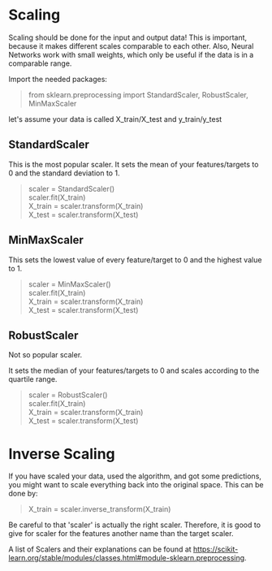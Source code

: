 # Scaling

Scaling should be done for the input and output data! This is important, because it makes different scales comparable to each other.
Also, Neural Networks work with small weights, which only be useful if the data is in a comparable range.


Import the needed packages:

> from sklearn.preprocessing import StandardScaler, RobustScaler, MinMaxScaler

let's assume your data is called X_train/X_test and y_train/y_test


## StandardScaler

This is the most popular scaler.
It sets the mean of your features/targets to 0 and the standard deviation to 1.

> scaler = StandardScaler() <br>
> scaler.fit(X_train) <br>
> X_train = scaler.transform(X_train) <br>
> X_test = scaler.transform(X_test) <br>

## MinMaxScaler

This sets the lowest value of every feature/target to 0 and the highest value to 1.

> scaler = MinMaxScaler() <br>
> scaler.fit(X_train) <br>
> X_train = scaler.transform(X_train) <br>
> X_test = scaler.transform(X_test) <br>

## RobustScaler

Not so popular scaler.

It sets the median of your features/targets to 0 and scales according to the quartile range.

> scaler = RobustScaler() <br>
> scaler.fit(X_train) <br>
> X_train = scaler.transform(X_train) <br>
> X_test = scaler.transform(X_test) <br>

# Inverse Scaling

If you have scaled your data, used the algorithm, and got some predictions, you might want to scale everything back into the original space.
This can be done by:

> X_train = scaler.inverse_transform(X_train)

Be careful to that 'scaler' is actually the right scaler. Therefore, it is good to give for scaler for the features another name than the target scaler.

A list of Scalers and their explanations can be found at https://scikit-learn.org/stable/modules/classes.html#module-sklearn.preprocessing.
